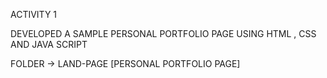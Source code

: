 ACTIVITY 1

DEVELOPED A SAMPLE PERSONAL PORTFOLIO PAGE USING HTML , CSS AND JAVA SCRIPT 

FOLDER -> LAND-PAGE [PERSONAL PORTFOLIO PAGE]
